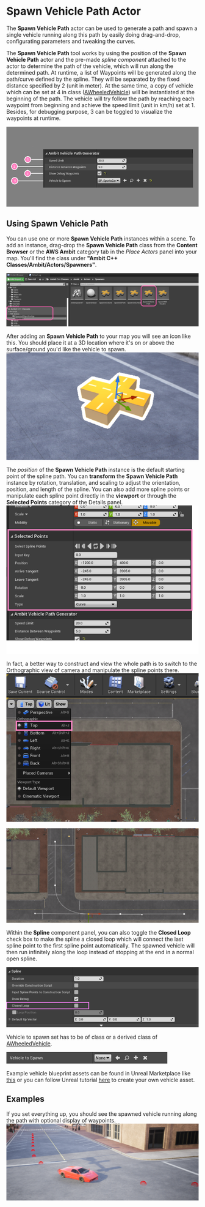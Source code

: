 # Spawn Vehicle Path Actor

The **Spawn Vehicle Path** actor can be used to generate a path and spawn a single vehicle running along this path by easily doing drag-and-drop, configurating parameters and tweaking the curves.

The **Spawn Vehicle Path** tool works by using the position of the **Spawn Vehicle Path** actor and the pre-made _spline component_ attached to the actor to determine the path of the vehicle, which will run along the determined path. At runtime, a list of Waypoints will be generated along the path/curve defined by the spline. They will be separated by the fixed distance specified by <number-badge>2</number-badge> (unit in meter). At the same time, a copy of vehicle which can be set at <number-badge>4</number-badge> in class ([AWheeledVehicle](https://docs.unrealengine.com/4.27/en-US/API/Plugins/PhysXVehicles/AWheeledVehicle/)) will be instantiated at the beginning of the path. The vehicle will try follow the path by reaching each waypoint from beginning and achieve the speed limit (unit in km/h) set at <number-badge>1</number-badge>. Besides, for debugging purpose, <number-badge>3</number-badge> can be toggled to visualize the waypoints at runtime.

![Spawn Vehicle Path annotated UI](./images/spawn-vehicle-path/AmbitVehiclePathGenerator_UI.png)

## Using Spawn Vehicle Path

You can use one or more **Spawn Vehicle Path** instances within a scene. To add an instance, drag-drop the **Spawn Vehicle Path** class from the **Content Browser** or the **AWS Ambit** category tab in the _Place Actors_ panel into your map. You'll find the class under **"Ambit C++ Classes/Ambit/Actors/Spawners"**.

![Locating the Spawn Vehicle Path class](./images/spawn-vehicle-path/ContentBrowser_AmbitVehiclePathGenerator.png)

After adding an **Spawn Vehicle Path** to your map you will see an icon like this. You should place it at a 3D location where it's on or above the surface/ground you'd like the vehicle to spawn. 
![Spawn Vehicle Path placement](./images/spawn-vehicle-path/Icon.png)

The _position_ of the **Spawn Vehicle Path** instance is the default starting point of the spline path. You can **transform** the **Spawn Vehicle Path** instance by rotation, translation, and scaling to adjust the orientation, position, and length of the spline. You can also add more spline points or manipulate each spline point directly in the **viewport** or through the **Selected Points** category of the Details panel.
![Spawn Vehicle Path SelectedPoints](./images/spawn-vehicle-path/SelectedPoints.png)

In fact, a better way to construct and view the whole path is to switch to the Orthographic view of camera and manipulate the spline points there.
![Spawn Vehicle Path BirdsView](./images/spawn-vehicle-path/Orthographic.png)

![Spawn Vehicle Path Spline](./images/spawn-vehicle-path/Spline.png)

Within the **Spline** component panel, you can also toggle the **Closed Loop** check box to make the spline a closed loop which will connect the last spline point to the first spline point automatically. The spawned vehicle will then run infinitely along the loop instead of stopping at the end in a normal open spline.

![Spline Closed Loop](./images/spawn-vehicle-path/ClosedLoop.png)

Vehicle to spawn set has to be of class or a derived class of [AWheeledVehicle](https://docs.unrealengine.com/4.27/en-US/API/Plugins/PhysXVehicles/AWheeledVehicle/).

![Vehicle To Spawn](./images/spawn-vehicle-path/VehicleToSpawn.png)

Example vehicle blueprint assets can be found in Unreal Marketplace like [this](https://www.unrealengine.com/marketplace/en-US/product/bbcb90a03f844edbb20c8b89ee16ea32) or you can follow Unreal tutorial [here](https://docs.unrealengine.com/4.27/en-US/InteractiveExperiences/Vehicles/VehicleUserGuide/) to create your own vehicle asset. 

## Examples

If you set everything up, you should see the spawned vehicle running along the path with optional display of waypoints.
![Spawn Vehicle Path Example](./images/spawn-vehicle-path/Example.png)